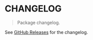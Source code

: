 # CHANGELOG

> Package changelog.

See [GitHub Releases](https://github.com/stdlib-js/stats-base-dists-t-variance/releases) for the changelog.